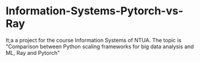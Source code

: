 # Information-Systems-Pytorch-vs-Ray
It;a a project for the course Information Systems of NTUA. The topic is "Comparison between Python scaling frameworks for big data analysis and ML, Ray and Pytorch"
